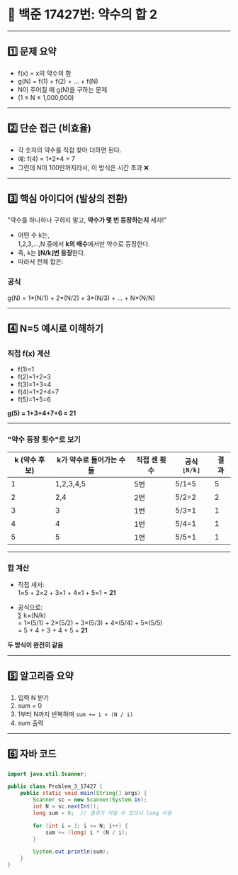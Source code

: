 # 📘 백준 17427번: 약수의 합 2

---

## 1️⃣ 문제 요약
- f(x) = x의 약수의 합
- g(N) = f(1) + f(2) + … + f(N)
- N이 주어질 때 g(N)을 구하는 문제
- (1 ≤ N ≤ 1,000,000)

---

## 2️⃣ 단순 접근 (비효율)
- 각 숫자의 약수를 직접 찾아 더하면 된다.
- 예: f(4) = 1+2+4 = 7
- 그런데 N이 100만까지라서, 이 방식은 시간 초과 ❌

---

## 3️⃣ 핵심 아이디어 (발상의 전환)
 "약수를 하나하나 구하지 말고, **약수가 몇 번 등장하는지** 세자!"

- 어떤 수 k는,  
  1,2,3,…,N 중에서 **k의 배수**에서만 약수로 등장한다.
- 즉, k는 **⌊N/k⌋번 등장**한다.
- 따라서 전체 합은:
### 공식
  g(N) = 1*(N/1) + 2*(N/2) + 3*(N/3) + ... + N*(N/N)

---

## 4️⃣ N=5 예시로 이해하기

### 직접 f(x) 계산
- f(1)=1
- f(2)=1+2=3
- f(3)=1+3=4
- f(4)=1+2+4=7
- f(5)=1+5=6

**g(5) = 1+3+4+7+6 = 21**

---

### "약수 등장 횟수"로 보기

| k (약수 후보) | k가 약수로 들어가는 수들 | 직접 센 횟수 | 공식 `⌊N/k⌋` | 결과 |
|---------------|---------------------------|--------------|--------------|------|
| 1             | 1,2,3,4,5                 | 5번          | 5/1=5        | 5    |
| 2             | 2,4                       | 2번          | 5/2=2        | 2    |
| 3             | 3                         | 1번          | 5/3=1        | 1    |
| 4             | 4                         | 1번          | 5/4=1        | 1    |
| 5             | 5                         | 1번          | 5/5=1        | 1    |

---

### 합 계산
- 직접 세서:  
  1×5 + 2×2 + 3×1 + 4×1 + 5×1 = **21**

- 공식으로:  
  ∑ k×(N/k)  
  = 1×(5/1) + 2×(5/2) + 3×(5/3) + 4×(5/4) + 5×(5/5)  
  = 5 + 4 + 3 + 4 + 5 = **21** 

**두 방식이 완전히 같음**

---

## 5️⃣ 알고리즘 요약
1. 입력 N 받기
2. sum = 0
3. 1부터 N까지 반복하며 `sum += i × (N / i)`
4. sum 출력

---

## 6️⃣ 자바 코드

```java
import java.util.Scanner;

public class Problem_3_17427 {
    public static void main(String[] args) {
        Scanner sc = new Scanner(System.in);
        int N = sc.nextInt();
        long sum = 0;  // 결과가 커질 수 있으니 long 사용

        for (int i = 1; i <= N; i++) {
            sum += (long) i * (N / i);
        }

        System.out.println(sum);
    }
}
